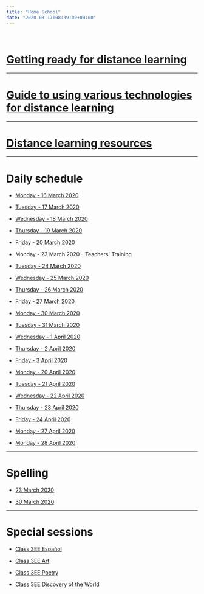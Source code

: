 ```yaml
---
title: "Home School"
date: "2020-03-17T08:39:00+00:00"
---
```


&nbsp;

# [Getting ready for distance learning](/home_school_getting_ready/)

<hr>

# [Guide to using various technologies for distance learning](/home_school_guide/)

<hr>

# [Distance learning resources](/home_school_resources/)

<hr>

# Daily schedule

* [Monday - 16 March 2020](/home_school_schedule_16Mar2020/)

* [Tuesday - 17 March 2020](/home_school_schedule_17Mar2020/)

* [Wednesday - 18 March 2020](/home_school_schedule_18Mar2020/)

* [Thursday - 19 March 2020](/home_school_schedule_19Mar2020/)

* Friday - 20 March 2020

* Monday - 23 March 2020 - Teachers' Training

* [Tuesday - 24 March 2020](/home_school_schedule_24Mar2020/)

* [Wednesday - 25 March 2020](/home_school_schedule_25Mar2020/)

* [Thursday - 26 March 2020](/home_school_schedule_26Mar2020/)

* [Friday - 27 March 2020](/home_school_schedule_27Mar2020/)

* [Monday - 30 March 2020](/home_school_schedule_30Mar2020/)

* [Tuesday - 31 March 2020](/home_school_schedule_31Mar2020/)

* [Wednesday - 1 April 2020](/home_school_schedule_01Apr2020/)

* [Thursday - 2 April 2020](/home_school_schedule_02Apr2020/)

* [Friday - 3 April 2020](/home_school_schedule_03Apr2020/)

* [Monday - 20 April 2020](/home_school_schedule_20Apr2020/)

* [Tuesday - 21 April 2020](/home_school_schedule_21Apr2020/)

* [Wednesday - 22 April 2020](/home_school_schedule_22Apr2020/)

* [Thursday - 23 April 2020](/home_school_schedule_23Apr2020/)

* [Friday - 24 April 2020](/home_school_schedule_24Apr2020/)

* [Monday - 27 April 2020](/home_school_schedule_27Apr2020/)

* [Monday - 28 April 2020](/home_school_schedule_28Apr2020/)

<hr>

# Spelling

* [23 March 2020](/spelling_23Mar2020/)

* [30 March 2020](/spelling_30Mar2020/)

<hr>

# Special sessions

* [Class 3EE Español](/home_school_español/)

* [Class 3EE Art](/home_school_art/)

* [Class 3EE Poetry](/home_school_poetry/)

* [Class 3EE Discovery of the World](/home_school_dow/)


<br/>
<br/>